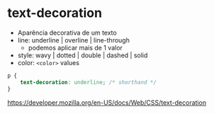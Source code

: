 # text-decoration

* Aparência decorativa de um texto
* line: underline | overline | line-through
  * podemos aplicar mais de 1 valor
* style: wavy | dotted | double | dashed | solid
* color: `<color>` values

```css
p {
    text-decoration: underline; /* shorthand */
}
```

<https://developer.mozilla.org/en-US/docs/Web/CSS/text-decoration>
